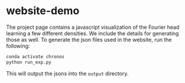 # website-demo

The project page contains a javascript visualization of the Fourier head learning a few different densities.
We include the details for generating those as well.
To generate the json files used in the website, run the following:

```bash
conda activate chronos
python run_exp.py
```

This will output the jsons into the `output` directory.
